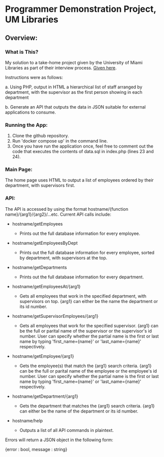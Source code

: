 # Programmer Demonstration Project, UM Libraries

## Overview: 

### What is This?
My solution to a take-home project given by the University of Miami Libraries as part of their interview process. [Given here](https://github.com/UMiamiLibraries/uml-project-test-2022).

Instructions were as follows:

   a. Using PHP, output in HTML a hierarchical list of staff arranged by department, with the supervisor as the first person showing in each department

   b. Generate an API that outputs the data in JSON suitable for external applications to consume.

### Running the App:
1. Clone the github repository.
2. Run 'docker compose up' in the command line.
3. Once you have run the application once, feel free to comment out the code that executes the contents of data.sql in index.php (lines 23 and 24).

### Main Page:  
The home page uses HTML to output a list of employees ordered by their department, with supervisors first.

### API:  
The API is accessed by using the format hostname/{function name}/{arg1}/{arg2}/...etc.
Current API calls include:

* hostname/getEmployees
   * Prints out the full database information for every employee.

* hostname/getEmployeesByDept
   * Prints out the full database information for every employee, sorted by department, with supervisors at the top.

* hostname/getDepartments
   * Prints out the full database information for every department.

* hostname/getEmployeesAt/{arg1}
   * Gets all employees that work in the specified department, with supervisors on top. {arg1} can either be the name the department or its id number.

* hostname/getSupervisorEmployees/{arg1}
   * Gets all employees that work for the specified supervisor. {arg1} can be the full or parital name of the supervisor or the supervisor's id number. User can specify whether the partial name is the first or last name by typing 'first_name={name}' or 'last_name={name}' respectively.

* hostname/getEmployee/{arg1}
   * Gets the employee(s) that match the {arg1} search criteria. {arg1} can be the full or parital name of the employee or the employee's id number. User can specify whether the partial name is the first or last name by typing 'first_name={name}' or 'last_name={name}' respectively.

* hostname/getDepartment/{arg1}
   * Gets the department that matches the {arg1} search criteria. {arg1} can either be the name of the department or its id number.

* hostname/help
   * Outputs a list of all API commands in plaintext.

Errors will return a JSON object in the following form:

{error : bool, message : string}

